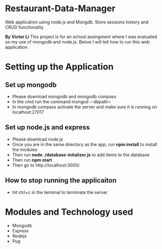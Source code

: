 # Restaurant-Data-Manager
Web application using node.js and Mongdb. Store sessions history and CRUD functionality

**By Victor Li**
This project is for an school assingment where I was evaluated on my use of mongodb and node.js. Below I will tell how to run this web application.
# Setting up the Application
## Set up mongodb
  - Please download mongodb and mongodb compass
  - In the cmd run the command mongod --dbpath=<abs path to the database>
  - In mongodb compass activate the server and make sure it is running on localhost:27017
## Set up node.js and express
  - Please download node.js
  - Once you are in the same directory as the app, run **npm install** to install the modules
  - Then run **node ./database-initalizer.js** to add items to the database
  - Then run **npm start**
  - Then go to http://localhost:3000/ 
## How to stop running the applicaiton
  - hit ctrl+c in the terminal to terminate the server
  
# Modules and Technology used
  - Mongodb
  - Express
  - Nodejs
  - Pug
